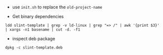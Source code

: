 - use `init.sh` to replace the `old-project-name`

- Get binary dependencies
```
ldd slint-template | grep -v ld-linux | grep "=> /" | awk '{print $3}' | xargs -n1 basename | cut -d. -f1
```

- inspect deb package
```
dpkg -c slint-template.deb
```
